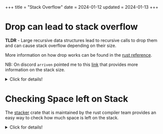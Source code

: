 +++
title = "Stack Overflow"
date = 2024-01-12
updated = 2024-01-13
+++

# Drop can lead to stack overflow

**TLDR** - Large recursive data structures lead to recursive calls to drop them and can cause stack overflow depending on their size.

More information on how drop works can be found in the [rust reference](https://doc.rust-lang.org/reference/destructors.html).

NB: On discord `arriven` pointed me to this [link][stack_size_explanation] that provides more information on the stack size.

<details>

<summary>Click for details!</summary>

In attempting to do a [leetcode problem](https://leetcode.com/problems/amount-of-time-for-binary-tree-to-be-infected/description/) I tried a less optimal but [interesting approach][problem_solution] where I made the infected node the root of the tree and just checked the height.
It failed with runtime error.
I downloaded the test case from leetcode and it is a [1.1mb input](https://github.com/c-git/leetcode/tree/4069e79ead604e552ef297c67393c1424f742ad2/rust/large_inputs).
Running locally I was able to find out that I found out I was getting `fatal runtime error: stack overflow`.
After converting [my code][problem_solution] to be iterative instead of recursive I was still getting a stack overflow.
Turns out it was at the end of the function when drop was automatically called.
Once I leaked the memory it would run but took over 240 seconds.
I tried not cloning the large arrays of parent vecs but used a linked list and unsurprisingly that is also a problem.
Still working on it as I haven't quite figured out how to solve that problem.
Doesn't appear to be able to be solved using forget or more likely I need to track down where the drop is happening.

In the process of all that I produced a MRE that works as a test.

```rust
#[test]
fn drop_stack_overflow() {
    struct Node {
        next: Option<Box<Node>>,
    }
    let mut linked_list: Option<Box<Node>> = None;
    for _ in 0..21_767 {
        let node = Node { next: linked_list };
        linked_list = Some(Box::new(node));
    }
    dbg!(linked_list.as_ref().unwrap().next.is_some());
    // std::mem::forget(linked_list);
}
```

Reducing to `21_766` or uncommenting the last line cause it not to crash anymore on my machine.
I tried similar code as a binary and realized I was getting non deterministic behaviour.
With the number of iterations set to `87_252` I was getting about 20% failure rate.
Meaning it would usually crash 2 out of 10 runs.
The non-determinism is likely due to one of two things

1. What is mentioned in the [post][stack_size_explanation] and the OS is changing the "allowed" size.
2. Or in preparing to test that idea discovered in the docs for Function std::mem::[size_of](https://doc.rust-lang.org/std/mem/fn.size_of.html)
   > In general, the size of a type is not stable across compilations, but specific types such as primitives are.

Based on testing on main it is the first option as each run appears to have a slight different amount of stack available.
Tested using `stacker::remaining_stack()`.

I further found that running the tests in release mode `cargo test -r -- --nocapture drop_stack_overflow` increase the number before crashing to `65_320` on my machine.
On rust playground it seems to be at `21_768`.
The machine specific size is likely explained by what is in the [post][stack_size_explanation].

</details>

[problem_solution]: https://github.com/c-git/leetcode/blob/4069e79ead604e552ef297c67393c1424f742ad2/rust/src/_2385_amount_of_time_for_binary_tree_to_be_infected.rs
[stack_size_explanation]: https://users.rust-lang.org/t/what-is-the-size-limit-of-threads-stack-in-rust/11867

# Checking Space left on Stack

The [stacker](https://docs.rs/stacker/latest/stacker/) crate that is maintained by the rust compiler team provides an easy way to check how much space is left on the stack.

<details>

<summary>Click for details!</summary>

Function stacker::[remaining_stack](https://docs.rs/stacker/latest/stacker/fn.remaining_stack.html)

> Queries the amount of remaining stack as interpreted by this library.

Function stacker::[maybe_grow](https://docs.rs/stacker/latest/stacker/fn.maybe_grow.html)

> Grows the call stack if necessary.
> This function is intended to be called at manually instrumented points in a program where recursion is known to happen quite a bit. This function will check to see if we’re within red_zone bytes of the end of the stack, and if so it will allocate a new stack of at least stack_size bytes.
> The closure f is guaranteed to run on a stack with at least red_zone bytes, and it will be run on the current stack if there’s space available.

</details>
